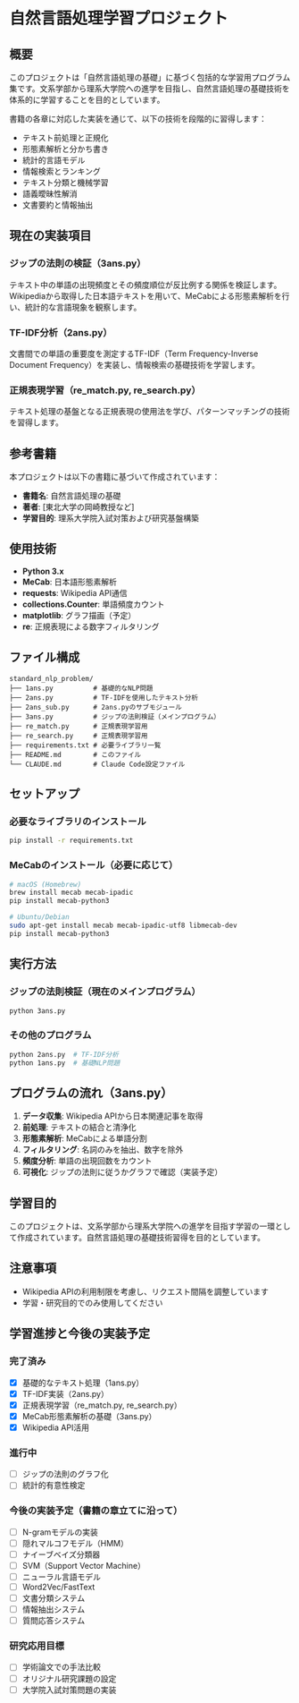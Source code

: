 # 自然言語処理学習プロジェクト

## 概要
このプロジェクトは「自然言語処理の基礎」に基づく包括的な学習用プログラム集です。文系学部から理系大学院への進学を目指し、自然言語処理の基礎技術を体系的に学習することを目的としています。

書籍の各章に対応した実装を通じて、以下の技術を段階的に習得します：
- テキスト前処理と正規化
- 形態素解析と分かち書き
- 統計的言語モデル
- 情報検索とランキング
- テキスト分類と機械学習
- 語義曖昧性解消
- 文書要約と情報抽出

## 現在の実装項目

### ジップの法則の検証（3ans.py）
テキスト中の単語の出現頻度とその頻度順位が反比例する関係を検証します。Wikipediaから取得した日本語テキストを用いて、MeCabによる形態素解析を行い、統計的な言語現象を観察します。

### TF-IDF分析（2ans.py）
文書間での単語の重要度を測定するTF-IDF（Term Frequency-Inverse Document Frequency）を実装し、情報検索の基礎技術を学習します。

### 正規表現学習（re_match.py, re_search.py）
テキスト処理の基盤となる正規表現の使用法を学び、パターンマッチングの技術を習得します。

## 参考書籍
本プロジェクトは以下の書籍に基づいて作成されています：
- **書籍名**: 自然言語処理の基礎
- **著者**: [東北大学の岡崎教授など]
- **学習目的**: 理系大学院入試対策および研究基盤構築

## 使用技術
- **Python 3.x**
- **MeCab**: 日本語形態素解析
- **requests**: Wikipedia API通信
- **collections.Counter**: 単語頻度カウント
- **matplotlib**: グラフ描画（予定）
- **re**: 正規表現による数字フィルタリング

## ファイル構成
```
standard_nlp_problem/
├── 1ans.py          # 基礎的なNLP問題
├── 2ans.py          # TF-IDFを使用したテキスト分析
├── 2ans_sub.py      # 2ans.pyのサブモジュール
├── 3ans.py          # ジップの法則検証（メインプログラム）
├── re_match.py      # 正規表現学習用
├── re_search.py     # 正規表現学習用
├── requirements.txt # 必要ライブラリ一覧
├── README.md        # このファイル
└── CLAUDE.md        # Claude Code設定ファイル
```

## セットアップ

### 必要なライブラリのインストール
```bash
pip install -r requirements.txt
```

### MeCabのインストール（必要に応じて）
```bash
# macOS (Homebrew)
brew install mecab mecab-ipadic
pip install mecab-python3

# Ubuntu/Debian
sudo apt-get install mecab mecab-ipadic-utf8 libmecab-dev
pip install mecab-python3
```

## 実行方法

### ジップの法則検証（現在のメインプログラム）
```bash
python 3ans.py
```

### その他のプログラム
```bash
python 2ans.py  # TF-IDF分析
python 1ans.py  # 基礎NLP問題
```

## プログラムの流れ（3ans.py）
1. **データ収集**: Wikipedia APIから日本関連記事を取得
2. **前処理**: テキストの結合と清浄化
3. **形態素解析**: MeCabによる単語分割
4. **フィルタリング**: 名詞のみを抽出、数字を除外
5. **頻度分析**: 単語の出現回数をカウント
6. **可視化**: ジップの法則に従うかグラフで確認（実装予定）

## 学習目的
このプロジェクトは、文系学部から理系大学院への進学を目指す学習の一環として作成されています。自然言語処理の基礎技術習得を目的としています。

## 注意事項
- Wikipedia APIの利用制限を考慮し、リクエスト間隔を調整しています
- 学習・研究目的でのみ使用してください

## 学習進捗と今後の実装予定

### 完了済み
- [x] 基礎的なテキスト処理（1ans.py）
- [x] TF-IDF実装（2ans.py）
- [x] 正規表現学習（re_match.py, re_search.py）
- [x] MeCab形態素解析の基礎（3ans.py）
- [x] Wikipedia API活用

### 進行中
- [ ] ジップの法則のグラフ化
- [ ] 統計的有意性検定

### 今後の実装予定（書籍の章立てに沿って）
- [ ] N-gramモデルの実装
- [ ] 隠れマルコフモデル（HMM）
- [ ] ナイーブベイズ分類器
- [ ] SVM（Support Vector Machine）
- [ ] ニューラル言語モデル
- [ ] Word2Vec/FastText
- [ ] 文書分類システム
- [ ] 情報抽出システム
- [ ] 質問応答システム

### 研究応用目標
- [ ] 学術論文での手法比較
- [ ] オリジナル研究課題の設定
- [ ] 大学院入試対策問題の実装 
